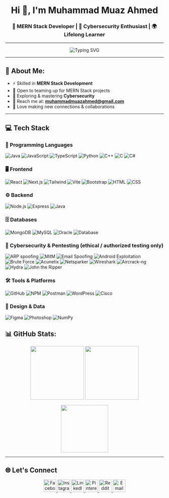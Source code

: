 <h1 align="center">Hi 👋, I'm Muhammad Muaz Ahmed</h1>
<h3 align="center">🚀 MERN Stack Developer | 🔐 Cybersecurity Enthusiast | 🌍 Lifelong Learner</h3>

---

<p align="center">
  <img src="https://readme-typing-svg.herokuapp.com?font=Fira+Code&size=22&duration=3000&pause=1000&color=38BDF8&center=true&vCenter=true&width=600&lines=MERN+Stack+Developer;Cybersecurity+Explorer;Open+for+Collaboration;Always+Learning+New+Tech" alt="Typing SVG" />
</p>

---

## 💫 About Me:
- ⚡ Skilled in **MERN Stack Development**  
- 🤝 Open to teaming up for MERN Stack projects  
- 🔐 Exploring & mastering **Cybersecurity**  
- 📩 Reach me at: **muhammadmuazahmed@gmail.com**  
- 💙 Love making new connections & collaborations  

---
## 💻 Tech Stack

### 🧩 Programming Languages
![Java](https://skillicons.dev/icons?i=java) ![JavaScript](https://skillicons.dev/icons?i=js) ![TypeScript](https://skillicons.dev/icons?i=ts) ![Python](https://skillicons.dev/icons?i=python) ![C++](https://skillicons.dev/icons?i=cpp) ![C](https://skillicons.dev/icons?i=c) ![C#](https://skillicons.dev/icons?i=cs)

### 🖥️ Frontend
![React](https://skillicons.dev/icons?i=react) ![Next.js](https://skillicons.dev/icons?i=nextjs) ![Tailwind](https://skillicons.dev/icons?i=tailwind) ![Vite](https://skillicons.dev/icons?i=vite) ![Bootstrap](https://skillicons.dev/icons?i=bootstrap) ![HTML](https://skillicons.dev/icons?i=html) ![CSS](https://skillicons.dev/icons?i=css)

### ⚙️ Backend
![Node.js](https://skillicons.dev/icons?i=nodejs) ![Express](https://skillicons.dev/icons?i=express) ![Java](https://skillicons.dev/icons?i=java)

### 🗄️ Databases
![MongoDB](https://skillicons.dev/icons?i=mongodb) ![MySQL](https://skillicons.dev/icons?i=mysql) ![Oracle](https://img.shields.io/badge/Oracle-F80000?style=for-the-badge&logo=oracle&logoColor=white) ![Database](https://img.shields.io/badge/Database-4479A1?style=for-the-badge&logo=database&logoColor=white)


### 🔐 Cybersecurity & Pentesting (ethical / authorized testing only)

![ARP spoofing](https://img.shields.io/badge/ARP--Spoofing-0A0A0A?style=for-the-badge&logo=network-wired&logoColor=white) ![MitM](https://img.shields.io/badge/Man--in--the--Middle-MiTM-0A0A0A?style=for-the-badge&logo=mitmproxy&logoColor=white) ![Email Spoofing](https://img.shields.io/badge/Email--Spoofing-0A0A0A?style=for-the-badge&logo=mailchimp&logoColor=white) ![Android Exploitation](https://img.shields.io/badge/Android--Exploitation-0A0A0A?style=for-the-badge&logo=android) ![Brute Force](https://img.shields.io/badge/Brute--Force-0A0A0A?style=for-the-badge&logo=hashnode&logoColor=white)
    ![Acunetix](https://img.shields.io/badge/Acunetix-Scan-0A0A0A?style=for-the-badge&logo=acuant&logoColor=white) ![Netsparker](https://img.shields.io/badge/Netsparker-Scan-0A0A0A?style=for-the-badge&logo=rapid7&logoColor=white) ![Wireshark](https://skillicons.dev/icons?i=wireshark) ![Aircrack-ng](https://skillicons.dev/icons?i=aircrack-ng) ![Hydra](https://skillicons.dev/icons?i=hydra) ![John the Ripper](https://skillicons.dev/icons?i=johntheripper)


### 🛠️ Tools & Platforms
![GitHub](https://skillicons.dev/icons?i=github) ![NPM](https://skillicons.dev/icons?i=npm) ![Postman](https://skillicons.dev/icons?i=postman) ![WordPress](https://skillicons.dev/icons?i=wordpress) ![Cisco](https://skillicons.dev/icons?i=cisco)

### 🎨 Design & Data
![Figma](https://skillicons.dev/icons?i=figma) ![Photoshop](https://skillicons.dev/icons?i=ps) ![NumPy](https://skillicons.dev/icons?i=numpy)

## 📊 GitHub Stats:
<p align="center">
  <img src="https://github-readme-stats.vercel.app/api?username=MuhammadMuazAhmed&theme=tokyonight&hide_border=false&include_all_commits=true&count_private=true" height="170"/>
  <img src="https://github-readme-streak-stats.herokuapp.com/?user=MuhammadMuazAhmed&theme=tokyonight&hide_border=false" height="170"/>
</p>
<p align="center">
  <img src="https://github-readme-stats.vercel.app/api/top-langs/?username=MuhammadMuazAhmed&theme=tokyonight&hide_border=false&layout=compact" height="150"/>
</p>

---
## 🌐 Let's Connect
<p align="center">
  <a href="https://facebook.com/MMuazAhmed" target="_blank" rel="noopener">
    <img src="https://skillicons.dev/icons?i=facebook" height="40" alt="Facebook" />
  </a>
  <a href="https://instagram.com/mmuazahmed" target="_blank" rel="noopener">
    <img src="https://skillicons.dev/icons?i=instagram" height="40" alt="Instagram" />
  </a>
  <a href="https://linkedin.com/in/MuhammadMuazAhmed" target="_blank" rel="noopener">
    <img src="https://skillicons.dev/icons?i=linkedin" height="40" alt="LinkedIn" />
  </a>
  <a href="https://pinterest.com/muhammadmuazahmed" target="_blank" rel="noopener">
    <img src="https://cdn.simpleicons.org/pinterest/BD081C/ffffff" height="40" alt="Pinterest" />
  </a>
  <a href="https://reddit.com/user/Working_Regular_6720" target="_blank" rel="noopener">
    <img src="https://cdn.simpleicons.org/reddit/FF4500/ffffff" height="40" alt="Reddit" />
  </a>
  <a href="mailto:muhammadmuazahmed@gmail.com" target="_blank" rel="noopener">
    <img src="https://cdn.simpleicons.org/gmail/D14836/ffffff" height="40" alt="Email" />
  </a>
</p>

